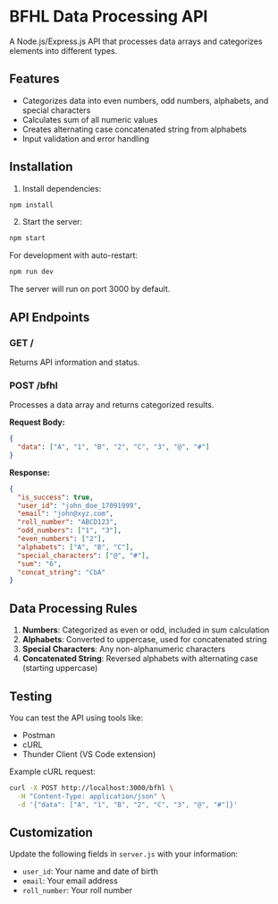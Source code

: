 # BFHL Data Processing API

A Node.js/Express.js API that processes data arrays and categorizes elements into different types.

## Features

- Categorizes data into even numbers, odd numbers, alphabets, and special characters
- Calculates sum of all numeric values
- Creates alternating case concatenated string from alphabets
- Input validation and error handling

## Installation

1. Install dependencies:
```bash
npm install
```

2. Start the server:
```bash
npm start
```

For development with auto-restart:
```bash
npm run dev
```

The server will run on port 3000 by default.

## API Endpoints

### GET /
Returns API information and status.

### POST /bfhl
Processes a data array and returns categorized results.

**Request Body:**
```json
{
  "data": ["A", "1", "B", "2", "C", "3", "@", "#"]
}
```

**Response:**
```json
{
  "is_success": true,
  "user_id": "john_doe_17091999",
  "email": "john@xyz.com",
  "roll_number": "ABCD123",
  "odd_numbers": ["1", "3"],
  "even_numbers": ["2"],
  "alphabets": ["A", "B", "C"],
  "special_characters": ["@", "#"],
  "sum": "6",
  "concat_string": "CbA"
}
```

## Data Processing Rules

1. **Numbers**: Categorized as even or odd, included in sum calculation
2. **Alphabets**: Converted to uppercase, used for concatenated string
3. **Special Characters**: Any non-alphanumeric characters
4. **Concatenated String**: Reversed alphabets with alternating case (starting uppercase)

## Testing

You can test the API using tools like:
- Postman
- cURL
- Thunder Client (VS Code extension)

Example cURL request:
```bash
curl -X POST http://localhost:3000/bfhl \
  -H "Content-Type: application/json" \
  -d '{"data": ["A", "1", "B", "2", "C", "3", "@", "#"]}'
```

## Customization

Update the following fields in `server.js` with your information:
- `user_id`: Your name and date of birth
- `email`: Your email address
- `roll_number`: Your roll number
